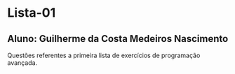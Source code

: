 # Lista-01
## Aluno: Guilherme da Costa Medeiros Nascimento
Questões referentes a primeira lista de exercícios de programação avançada.
